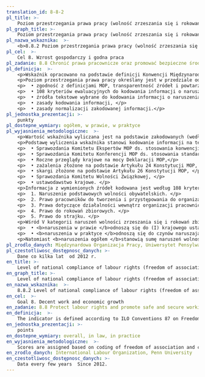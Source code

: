 ```yaml
---
translation_id: 8-8-2
pl_title: >-
    Poziom przestrzegania prawa pracy (wolność zrzeszania się i rokowań zbiorowych) w kraju na podstawie dokumentów Międzynarodowej Organizacji Pracy (MOP) oraz krajowego ustawodawstwa
pl_graph_title: >-
    Poziom przestrzegania prawa pracy (wolność zrzeszania się i rokowań zbiorowych) w kraju na podstawie dokumentów Międzynarodowej Organizacji Pracy (MOP) oraz krajowego ustawodawstwa
pl_nazwa_wskaznika:  >-
    <b>8.8.2 Poziom przestrzegania prawa pracy (wolność zrzeszania się i rokowań zbiorowych) w kraju na podstawie dokumentów Międzynarodowej Organizacji Pracy (MOP) oraz krajowego ustawodawstwa</b>
pl_cel:  >-
    Cel 8. Wzrost gospodarczy i godna praca
pl_zadanie: 8.8 Chronić prawa pracownicze oraz promować bezpieczne środowisko pracy dla wszystkich, w tym dla pracowników, w tym pracowników - migrantów, w szczególności dla kobiet migrantek i osób mających niepewne zatrudnienie
pl_definicja:  >-
    <p>Wskaźnik opracowano na podstawie definicji Konwencji Międzynarodowej Organizacji Pracy (MOP) Nr 87 (na temat wolności związkowej i ochrony praw związkowych) oraz Nr 98 (na temat stosowania zasad prawa organizowania się i rokowań zbiorowych), a także z uwzględnieniem przedmiotowego orzecznictwa MOP.</p>
    <p>Poziom przestrzegania prawa pracy określany jest w przedziale od 0 do 10 punktów (odpowiednio, najlepsza i najsłabsza nota) w podziale na naruszenia wolności zrzeszania się i rokowań zbiorowych <b>ogółem </b>oraz <b>w prawie i praktyce</b>. Wskaźnik oparty jest na pięciu podstawowych założeniach: </p>
    <p>  • zgodność z definicjami MOP, transparentność źródeł i powtarzalność wyników, </p>
    <p>  • 108 kryteriów ewaluacyjnych do kodowania informacji o naruszeniach prawa pracy (ogółem, w prawie i praktyce), </p>
    <p>  • źródła tekstowe wybrane do kodowania informacji o naruszeniach prawa pracy, </p>
    <p>  • zasady kodowania informacji, </p>
    <p>  • zasady normalizacji zakodowanej informacji.</p>
pl_jednostka_prezentacji: >-
    punkty
pl_dostepne_wymiary: ogółem, w prawie, w praktyce
pl_wyjasnienia_metodologiczne:  >-
    <p>Wartość wskaźnika wyliczana jest na podstawie zakodowanych (według 108 kryteriów ewaluacyjnych) naruszeń wolności zrzeszania się i rokowań zbiorowych, opisanych w dokumentach MOP i krajowym ustawodawstwie. Wagi kryteriów ewaluacyjnych określono metodą Delphi. Wyniki kodowania normalizowane są w skali od zera do 10 punktów (odpowiednio, najlepszy i najsłabszy wynik) w podziale na naruszenia wolności zrzeszania się i rokowań zbiorowych<b> ogółem, w prawie i praktyce.</b></p>
    <p>Podstawę wyliczenia wskaźnika stanowi kodowanie informacji na temat naruszeń prawa pracy z następujących dokumentów:</p>
    <p>  • Sprawozdania Komitetu Ekspertów MOP ds. stosowania konwencji i zaleceń, </p>
    <p>  • Sprawozdania Komitetu Konferencji MOP ds. stosowania standardów, </p>
    <p>  • Roczne przeglądy krajowe na mocy Deklaracji MOP,</p>
    <p>  • zażalenia złożone na podstawie Artykułu 24 Konstytucji MOP, </p>
    <p>  • skargi złożone na podstawie Artykułu 26 Konstytucji MOP, </p>
    <p>  • Sprawozdania Komitetu Wolności Związkowej, </p>
    <p>  • ustawodawstwo krajowe. </p>
    <p>Informacja z wymienionych źródeł kodowana jest według 108 kryteriów ewaluacyjnych prezentujących V kategorii naruszeń wolności zrzeszania się i rokowań zbiorowych (zgodnie z definicjami MOP):</p>
    <p>  1. Naruszenie podstawowych wolności obywatelskich. </p>
    <p>  2. Prawo pracowników do tworzenia i przystępowania do organizacji. </p>
    <p>  3. Prawa dotyczące działalności wewnątrz organizacji pracowniczych. </p>
    <p>  4. Prawo do rokowań zbiorowych. </p>
    <p>  5. Prawo do strajku. </p>
    <p>Wśród V kategorii naruszeń wolności zrzeszania się i rokowań zbiorowych dodatkowo wyodrębniono naruszenia <b>w prawie i praktyce</b>: </p>
    <p>  • <b>naruszenia w prawie </b>odnoszą się do (I) krajowego ustawodawstwa pozostającego w sprzeczności z prawem do wolności zrzeszania się i rokowań zbiorowych według definicji MOP oraz (II) działań podjętych na mocy tego ustawodawstwa, </p>
    <p>  • <b>naruszenia w praktyce </b>odnoszą się do czynów naruszających obowiązujące ustawodawstwo krajowe pozostające w zgodzie z prawem do wolności zrzeszania się i rokowań zbiorowych według definicji MOP. </p>
    <p>Natomiast <b>naruszenia ogółem </b>stanowią sumę naruszeń wolności zrzeszania się i rokowań zbiorowych w prawie i praktyce.Szczegółowy opis zasad kodowania, normalizacji oraz metodologii dostępny jest pod adresem http://labour-rights-indicators.la.psu.edu/about</p>
pl_zrodlo_danych: Międzynardowa Organizacja Pracy, Uniwersytet Pensylwanii
pl_czestotliwosc_dostępnosc_danych: >-
    Dane co kilka lat  od 2012 r.
en_title: >-
    Level of national compliance of labour rights (freedom of association and collective bargaining) based on International Labour Organization (ILO) textual sources and national legislation
en_graph_title: >-
    Level of national compliance of labour rights (freedom of association and collective bargaining) based on International Labour Organization (ILO) textual sources and national legislation
en_nazwa_wskaznika:  >-
    8.8.2 Level of national compliance of labour rights (freedom of association and collective bargaining) based on International Labour Organization (ILO) textual sources and national legislation
en_cel:  >-
    Goal 8. Decent work and economic growth
en_zadanie: 8.8 Protect labour rights and promote safe and secure working environments for all workers, including migrant workers, in particular women migrants, and those in precarious employment
en_definicja:  >-
    The indicator is defined according to ILO Conventions 87 on Freedom of Association and Protection of the Right to Organize and 98 on Right to Organize and Collective Bargaining and related ILO jurisprudence.This indicator is based on coding and compiling the findings of selected sources and compiling this information in a readily accessible and concise manner: it is normalized to range zero to 10 (best to worst possible score) with breakdowns for overall freedom of association and collective bargaining rights as well as these rights in law and in practice. The indicator builds on five basic elements: the premises of definitional validity, reproducibility and transparency  the 108 evaluation criteria used to code violations in law and practice (each with their own specific detailed definitions)  the textual sources selected for coding  the general and source-specific coding rules  the rules to convert the coded information into normalized indicators.
en_jednostka_prezentacji: >-
    points
en_dostepne_wymiary: overall, in law, in practice
en_wyjasnienia_metodologiczne:  >-
    Scores are assigned based on coding of freedom of association and collective bargaining (FACB) rights violations in ILO textual sources according to the 108 evaluation criteria. Weights for these evaluation criteria are assigned based on the use of the Delphi survey method of expert consultation. Indicator are normalized to range zero to 10 (best to worst possible score) with breakdowns for overall freedom of association and collective bargaining rights as well as these rights in law and in practice.Textual sources: Reports of the Committee of Experts on the Application of Conventions and Recommendations Reports of the Conference Committee on the Application of Standards Country baselines under the ILO Declaration Annual Review Representations under Article 24 of the ILO Constitution Complaints under Article 26 of the ILO Constitution Reports of the Committee on Freedom of Association National legislation. Information from these sources is coded according to 108 evaluation criteria representing different types of FACB rights violations, such as: Violations of fundamental civil liberties. Workers’ right to establish and join organizations. Rights concerning the internal functioning of these organizations. Rights to collective bargaining. The right to strike. These categories are themselves split into violations of FACB rights in law and in practice: violations in law refer to national legislation that is not in conformity with FACB rights as defined by the ILO as well as to actions taken on the basis of such legislation, violations in practice refer to acts committed and in violation of the existing national legislation that is in conformity with FACB rights as defined by the ILO. Overall violations are the sum of violations in law and in practice .The rules used for coding and the underlying methodology can be found at http://labour-rights-indicators.la.psu.edu/about
en_zrodlo_danych: International Labour Organization, Penn University
en_czestotliwosc_dostępnosc_danych: >-
    Data every few years  Since 2012.
---
```

